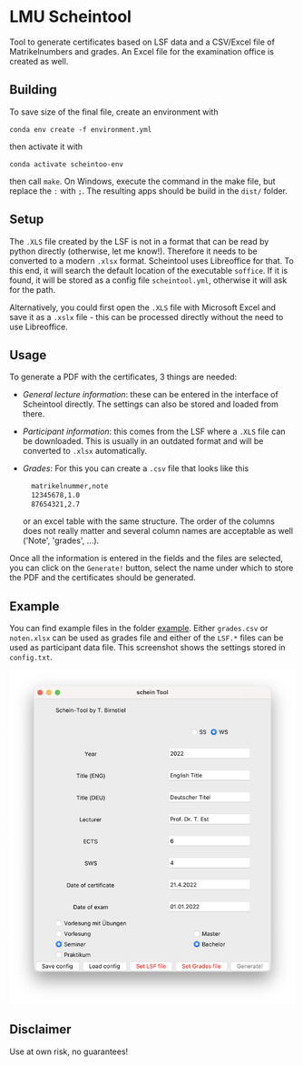 # LMU Scheintool

Tool to generate certificates based on LSF data and a CSV/Excel file of Matrikelnumbers and grades. An Excel file for the examination office is created as well.

## Building

To save size of the final file, create an environment with

    conda env create -f environment.yml

then activate it with

    conda activate scheintoo-env

then call `make`. On Windows, execute the command in the make file, but replace the `:` with `;`. The resulting apps should be build in the `dist/` folder.

## Setup

The `.XLS` file created by the LSF is not in a format that can be read by python directly (otherwise, let me know!). Therefore it needs to be converted to a modern `.xlsx` format. Scheintool uses Libreoffice for that. To this end, it will search the default location of the executable `soffice`. If it is found, it will be stored as a config file `scheintool.yml`, otherwise it will ask for the path.

Alternatively, you could first open the `.XLS` file with Microsoft Excel and save it as a `.xslx` file - this can be processed directly without the need to use Libreoffice.

## Usage

To generate a PDF with the certificates, 3 things are needed:

- *General lecture information*: these can be entered in the interface of Scheintool directly. The settings can also be stored and loaded from there.
- *Participant information*: this comes from the LSF where a `.XLS` file can be downloaded. This is usually in an outdated format and will be converted to `.xlsx` automatically.
- *Grades*: For this you can create a `.csv` file that looks like this

        matrikelnummer,note
        12345678,1.0
        87654321,2.7

    or an excel table with the same structure. The order of the columns does not really matter and several column names are acceptable as well ('Note', 'grades', ...).

Once all the information is entered in the fields and the files are selected, you can click on the `Generate!` button, select the name under which to store the PDF and the certificates should be generated.

## Example

You can find example files in the folder [example](https://github.com/birnstiel/scheintool/tree/main/example). Either `grades.csv` or `noten.xlsx` can be used as grades file and either of the `LSF.*` files can be used as participant data file. This screenshot shows the settings stored in `config.txt`.

![screenshot](example/screenshot.png)

## Disclaimer

Use at own risk, no guarantees!
